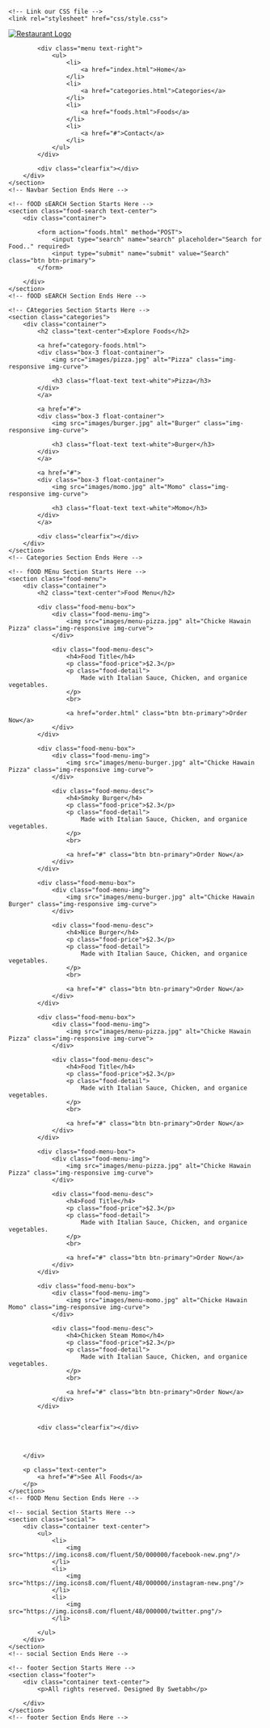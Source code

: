 <!DOCTYPE html>
<html lang="en">
<head>
    <meta charset="UTF-8">
    <!-- Important to make website responsive -->
    <meta name="viewport" content="width=device-width, initial-scale=1.0">
    <title>Restaurant Website</title>

    <!-- Link our CSS file -->
    <link rel="stylesheet" href="css/style.css">
</head>

<body>
    <!-- Navbar Section Starts Here -->
    <section class="navbar">
        <div class="container">
            <div class="logo">
                <a href="#" title="Logo">
                    <img src="images/logo.png" alt="Restaurant Logo" class="img-responsive">
                </a>
            </div>

            <div class="menu text-right">
                <ul>
                    <li>
                        <a href="index.html">Home</a>
                    </li>
                    <li>
                        <a href="categories.html">Categories</a>
                    </li>
                    <li>
                        <a href="foods.html">Foods</a>
                    </li>
                    <li>
                        <a href="#">Contact</a>
                    </li>
                </ul>
            </div>

            <div class="clearfix"></div>
        </div>
    </section>
    <!-- Navbar Section Ends Here -->

    <!-- fOOD sEARCH Section Starts Here -->
    <section class="food-search text-center">
        <div class="container">
            
            <form action="foods.html" method="POST">
                <input type="search" name="search" placeholder="Search for Food.." required>
                <input type="submit" name="submit" value="Search" class="btn btn-primary">
            </form>

        </div>
    </section>
    <!-- fOOD sEARCH Section Ends Here -->

    <!-- CAtegories Section Starts Here -->
    <section class="categories">
        <div class="container">
            <h2 class="text-center">Explore Foods</h2>

            <a href="category-foods.html">
            <div class="box-3 float-container">
                <img src="images/pizza.jpg" alt="Pizza" class="img-responsive img-curve">

                <h3 class="float-text text-white">Pizza</h3>
            </div>
            </a>

            <a href="#">
            <div class="box-3 float-container">
                <img src="images/burger.jpg" alt="Burger" class="img-responsive img-curve">

                <h3 class="float-text text-white">Burger</h3>
            </div>
            </a>

            <a href="#">
            <div class="box-3 float-container">
                <img src="images/momo.jpg" alt="Momo" class="img-responsive img-curve">

                <h3 class="float-text text-white">Momo</h3>
            </div>
            </a>

            <div class="clearfix"></div>
        </div>
    </section>
    <!-- Categories Section Ends Here -->

    <!-- fOOD MEnu Section Starts Here -->
    <section class="food-menu">
        <div class="container">
            <h2 class="text-center">Food Menu</h2>

            <div class="food-menu-box">
                <div class="food-menu-img">
                    <img src="images/menu-pizza.jpg" alt="Chicke Hawain Pizza" class="img-responsive img-curve">
                </div>

                <div class="food-menu-desc">
                    <h4>Food Title</h4>
                    <p class="food-price">$2.3</p>
                    <p class="food-detail">
                        Made with Italian Sauce, Chicken, and organice vegetables.
                    </p>
                    <br>

                    <a href="order.html" class="btn btn-primary">Order Now</a>
                </div>
            </div>

            <div class="food-menu-box">
                <div class="food-menu-img">
                    <img src="images/menu-burger.jpg" alt="Chicke Hawain Pizza" class="img-responsive img-curve">
                </div>

                <div class="food-menu-desc">
                    <h4>Smoky Burger</h4>
                    <p class="food-price">$2.3</p>
                    <p class="food-detail">
                        Made with Italian Sauce, Chicken, and organice vegetables.
                    </p>
                    <br>

                    <a href="#" class="btn btn-primary">Order Now</a>
                </div>
            </div>

            <div class="food-menu-box">
                <div class="food-menu-img">
                    <img src="images/menu-burger.jpg" alt="Chicke Hawain Burger" class="img-responsive img-curve">
                </div>

                <div class="food-menu-desc">
                    <h4>Nice Burger</h4>
                    <p class="food-price">$2.3</p>
                    <p class="food-detail">
                        Made with Italian Sauce, Chicken, and organice vegetables.
                    </p>
                    <br>

                    <a href="#" class="btn btn-primary">Order Now</a>
                </div>
            </div>

            <div class="food-menu-box">
                <div class="food-menu-img">
                    <img src="images/menu-pizza.jpg" alt="Chicke Hawain Pizza" class="img-responsive img-curve">
                </div>

                <div class="food-menu-desc">
                    <h4>Food Title</h4>
                    <p class="food-price">$2.3</p>
                    <p class="food-detail">
                        Made with Italian Sauce, Chicken, and organice vegetables.
                    </p>
                    <br>

                    <a href="#" class="btn btn-primary">Order Now</a>
                </div>
            </div>

            <div class="food-menu-box">
                <div class="food-menu-img">
                    <img src="images/menu-pizza.jpg" alt="Chicke Hawain Pizza" class="img-responsive img-curve">
                </div>

                <div class="food-menu-desc">
                    <h4>Food Title</h4>
                    <p class="food-price">$2.3</p>
                    <p class="food-detail">
                        Made with Italian Sauce, Chicken, and organice vegetables.
                    </p>
                    <br>

                    <a href="#" class="btn btn-primary">Order Now</a>
                </div>
            </div>

            <div class="food-menu-box">
                <div class="food-menu-img">
                    <img src="images/menu-momo.jpg" alt="Chicke Hawain Momo" class="img-responsive img-curve">
                </div>

                <div class="food-menu-desc">
                    <h4>Chicken Steam Momo</h4>
                    <p class="food-price">$2.3</p>
                    <p class="food-detail">
                        Made with Italian Sauce, Chicken, and organice vegetables.
                    </p>
                    <br>

                    <a href="#" class="btn btn-primary">Order Now</a>
                </div>
            </div>


            <div class="clearfix"></div>

            

        </div>

        <p class="text-center">
            <a href="#">See All Foods</a>
        </p>
    </section>
    <!-- fOOD Menu Section Ends Here -->

    <!-- social Section Starts Here -->
    <section class="social">
        <div class="container text-center">
            <ul>
                <li>
                    <img src="https://img.icons8.com/fluent/50/000000/facebook-new.png"/>
                </li>
                <li>
                    <img src="https://img.icons8.com/fluent/48/000000/instagram-new.png"/>
                </li>
                <li>
                    <img src="https://img.icons8.com/fluent/48/000000/twitter.png"/>
                </li>
                
            </ul>
        </div>
    </section>
    <!-- social Section Ends Here -->

    <!-- footer Section Starts Here -->
    <section class="footer">
        <div class="container text-center">
            <p>All rights reserved. Designed By Swetabh</p>

        </div>
    </section>
    <!-- footer Section Ends Here -->

</body>
</html>
